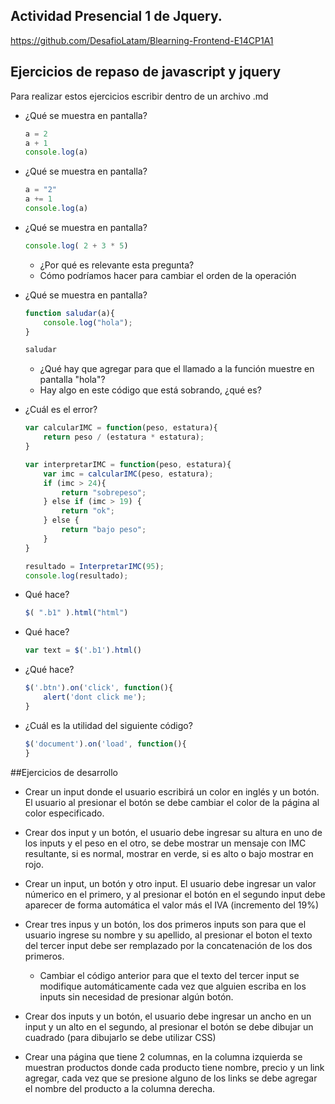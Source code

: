 <section>

# Actividad Presencial 1 de Jquery.

https://github.com/DesafioLatam/Blearning-Frontend-E14CP1A1

## Ejercicios de repaso de javascript y jquery

Para realizar estos ejercicios escribir dentro de un archivo .md

- ¿Qué se muestra en pantalla?

	~~~js
	a = 2
	a + 1
	console.log(a)
	~~~
- ¿Qué se muestra en pantalla?

	~~~js
	a = "2"
	a += 1
	console.log(a)
	~~~
- ¿Qué se muestra en pantalla?

	~~~js
	console.log( 2 + 3 * 5)
	~~~

	- ¿Por qué es relevante esta pregunta?
	- Cómo podríamos hacer para cambiar el orden de la operación
- ¿Qué se muestra en pantalla?

	~~~js
	function saludar(a){
		console.log("hola");
	}

	saludar
	~~~
	- ¿Qué hay que agregar para que el llamado a la función muestre en pantalla "hola"?
	- Hay algo en este código que está sobrando, ¿qué es?
- ¿Cuál es el error?

	~~~js
	var calcularIMC = function(peso, estatura){
		return peso / (estatura * estatura);
	}

	var interpretarIMC = function(peso, estatura){
		var imc = calcularIMC(peso, estatura);
		if (imc > 24){
			return "sobrepeso";
		} else if (imc > 19) {
			return "ok";
		} else {
			return "bajo peso";
		}
	}

	resultado = InterpretarIMC(95);
	console.log(resultado);
	~~~

- Qué hace?

	~~~js
	$( ".b1" ).html("html")
	~~~
- Qué hace?

	~~~js
	var text = $('.b1').html()
	~~~
- ¿Qué hace?

	~~~js
	$('.btn').on('click', function(){
		alert('dont click me');
	}
	~~~
- ¿Cuál es la utilidad del siguiente código?

	~~~js
	$('document').on('load', function(){
	}
	~~~

##Ejercicios de desarrollo

- Crear un input donde el usuario escribirá un color en inglés y un botón. El usuario al presionar el botón se debe cambiar el color de la página al color especificado.

- Crear dos input y un botón, el usuario debe ingresar su altura en uno de los inputs y el peso en el otro, se debe mostrar un mensaje con IMC resultante, si es normal, mostrar en verde, si es alto o bajo mostrar en rojo.

- Crear un input, un botón y otro input. El usuario debe ingresar un valor númerico en el primero, y al presionar el botón en el segundo input debe aparecer de forma automática el valor más el IVA (incremento del 19%)

- Crear tres inpus y un botón, los dos primeros inputs son para que el usuario ingrese su nombre y su apellido, al presionar el boton el texto del tercer input debe ser remplazado por la concatenación de los dos primeros.
	-  Cambiar el código anterior para que el texto del tercer input se modifique automáticamente cada vez que alguien escriba en los inputs sin necesidad de presionar algún botón.

- Crear dos inputs y un botón, el usuario debe ingresar un ancho en un input y un alto en el segundo, al presionar el botón se debe dibujar un cuadrado (para dibujarlo se debe utilizar CSS)

- Crear una página que tiene 2 columnas, en la columna izquierda se muestran productos donde cada producto tiene nombre, precio y un link agregar, cada vez que se presione alguno de los links se debe agregar el nombre del producto a la columna derecha.


</section>
